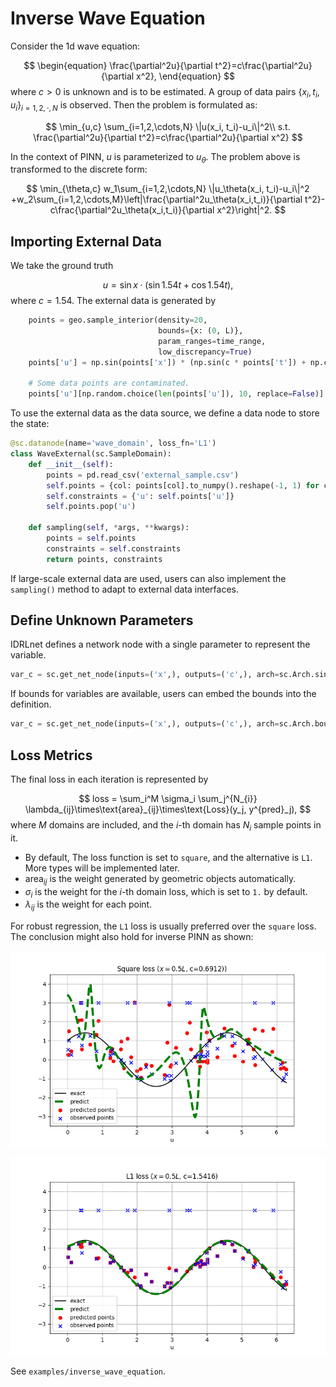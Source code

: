 # Inverse Wave Equation
Consider the 1d wave equation:

$$
\begin{equation}
\frac{\partial^2u}{\partial t^2}=c\frac{\partial^2u}{\partial x^2},
\end{equation}
$$
where $c>0$ is unknown and is to be estimated. A group of data pairs $\{x_i, t_i, u_i\}_{i=1,2,\cdot,N}$ is observed.
Then the problem is formulated as:

$$
\min_{u,c} \sum_{i=1,2,\cdots,N} \|u(x_i, t_i)-u_i\|^2\\
s.t. \frac{\partial^2u}{\partial t^2}=c\frac{\partial^2u}{\partial x^2}
$$

In the context of PINN, $u$ is parameterized to $u_\theta$. 
The problem above is transformed to the discrete form:

$$
\min_{\theta,c} 
 w_1\sum_{i=1,2,\cdots,N} \|u_\theta(x_i, t_i)-u_i\|^2
+w_2\sum_{i=1,2,\cdots,M}\left|\frac{\partial^2u_\theta(x_i,t_i)}{\partial t^2}-c\frac{\partial^2u_\theta(x_i,t_i)}{\partial x^2}\right|^2.
$$

## Importing External Data
We take the ground truth 

$$
u=\sin x \cdot(\sin 1.54 t + \cos 1.54 t),
$$
where $c=1.54$.
The external data is generated by
```python
    points = geo.sample_interior(density=20, 
                                 bounds={x: (0, L)}, 
                                 param_ranges=time_range, 
                                 low_discrepancy=True)
    points['u'] = np.sin(points['x']) * (np.sin(c * points['t']) + np.cos(c * points['t']))

    # Some data points are contaminated.
    points['u'][np.random.choice(len(points['u']), 10, replace=False)] = 3. 
```

To use the external data as the data source, we define a data node to store the state:
```python
@sc.datanode(name='wave_domain', loss_fn='L1')
class WaveExternal(sc.SampleDomain):
    def __init__(self):
        points = pd.read_csv('external_sample.csv')
        self.points = {col: points[col].to_numpy().reshape(-1, 1) for col in points.columns}
        self.constraints = {'u': self.points['u']}
        self.points.pop('u')

    def sampling(self, *args, **kwargs):
        points = self.points
        constraints = self.constraints
        return points, constraints

```
If large-scale external data are used, users can also implement the `sampling()` method to adapt to external data interfaces.

## Define Unknown Parameters

IDRLnet defines a network node with a single parameter to represent the variable.

```python
var_c = sc.get_net_node(inputs=('x',), outputs=('c',), arch=sc.Arch.single_var)
```
If bounds for variables are available, users can embed the bounds into the definition.
```python
var_c = sc.get_net_node(inputs=('x',), outputs=('c',), arch=sc.Arch.bounded_single_var, lower_bound=1., upper_bound=3.0)
```
## Loss Metrics

The final loss in each iteration is represented by

$$
loss = \sum_i^M \sigma_i \sum_j^{N_{i}} \lambda_{ij}\times\text{area}_{ij}\times\text{Loss}(y_j, y^{pred}_j),
$$
where $M$ domains are included, and the $i$-th domain has $N_{i}$ sample points in it.
- By default, The loss function is set to `square`, and the alternative is `L1`. More types will be implemented later.
- $\text{area}_{ij}$ is the weight generated by geometric objects automatically.
- $\sigma_i$ is the weight for the $i$-th domain loss, which is set to `1.` by default.
- $\lambda_{ij}$ is the weight for each point.

For robust regression, the `L1` loss is usually preferred over the `square` loss.
The conclusion might also hold for inverse PINN as shown:

![square](https://raw.githubusercontent.com/weipeng0098/picture/master/20210617081927.png)

![l1](https://raw.githubusercontent.com/weipeng0098/picture/master/20210617081936.png)

See `examples/inverse_wave_equation`.